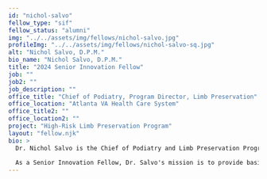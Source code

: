 ```yaml
---
id: "nichol-salvo"
fellow_type: "sif"
fellow_status: "alumni"
img: "../../assets/img/fellows/nichol-salvo.jpg"
profileImg: "../../assets/img/fellows/nichol-salvo-sq.jpg"
alt: "Nichol Salvo, D.P.M."
bio_name: "Nichol Salvo, D.P.M."
title: "2024 Senior Innovation Fellow"
job: ""
job2: ""
job_description: ""
office_title: "Chief of Podiatry, Program Director, Limb Preservation"
office_location: "Atlanta VA Health Care System"
office_title2: ""
office_location2: ""
project: "High-Risk Limb Preservation Program"
layout: "fellow.njk"
bio: >
  Dr. Nichol Salvo is the Chief of Podiatry and Limb Preservation Program Director at the Atlanta VA Health Care System. She additionally serves as a faculty member in the PMSR/RRA Podiatry Residency Program at the Atlanta VA. Additionally, as Director of the High-Risk Eye and Limb Preservation Program (HELPP), she works with the VISN 7 Clinical Resource Hub, which provides eye exams, foot exams, and basic foot care services for Veteran patients at increased risk for amputation and blindness. She is recognized as a leader and coalition builder to provide easier access to these services for our nation's Veterans.
  
  As a Senior Innovation Fellow, Dr. Salvo's mission is to provide basic foot care to patients at increased risk for amputation, improve access and timeliness of care, and prevent amputation in Veterans, establishing a model of care that can be used nationally across VA. This is to be accomplished by developing a permanent program using telehealth and tele-supervision, which allows podiatrists to serve more patients than in traditional face-to-face clinical settings.
---
```

